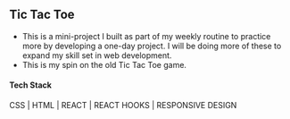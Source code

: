 ## Tic Tac Toe

- This is a mini-project I built as part of my weekly routine to practice more by developing a one-day project. I will be doing more of these to expand my skill set in web development.
- This is my spin on the old Tic Tac Toe game.

#### Tech Stack

CSS | HTML | REACT | REACT HOOKS | RESPONSIVE DESIGN
